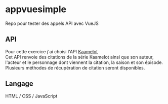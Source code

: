 # appvuesimple
Repo pour tester des appels API avec VueJS

## API
Pour cette exercice j'ai choisi l'API [Kaamelot](https://kaamelott.chaudie.re/api)  
Cet API renvoie des citations de la série Kaamelot ainsi que son auteur, l'acteur et le personnage dont viennent la citation, la saison et son épisode.
Plusieurs méthodes de récupération de citation seront disponibles.

## Langage
HTML / CSS / JavaScript
